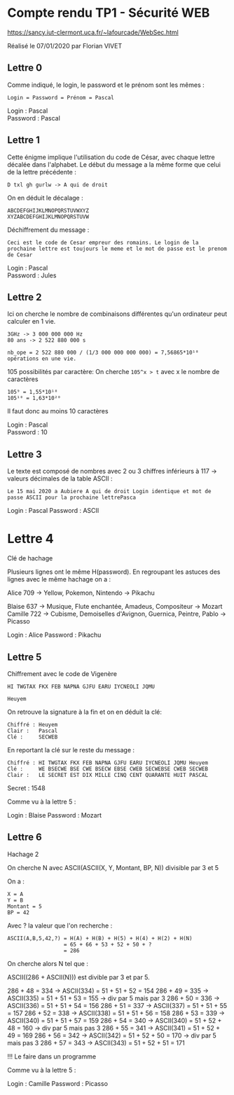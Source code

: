 # Compte rendu TP1 - Sécurité WEB

https://sancy.iut-clermont.uca.fr/~lafourcade/WebSec.html

Réalisé le 07/01/2020 par Florian VIVET

## Lettre 0

Comme indiqué, le login, le password et le prénom sont les mêmes :  
```
Login = Password = Prénom = Pascal  
```
Login : Pascal  
Password : Pascal  

## Lettre 1

Cette énigme implique l'utilisation du code de César, avec chaque lettre décalée dans l'alphabet. Le début du message a la même forme que celui de la lettre précédente :   
```
D txl gh gurlw -> A qui de droit  
```
On en déduit le décalage :  
```
ABCDEFGHIJKLMNOPQRSTUVWXYZ  
XYZABCDEFGHIJKLMNOPQRSTUVW  
```
Déchiffrement du message :
```
Ceci est le code de Cesar empreur des romains. Le login de la prochaine lettre est toujours le meme et le mot de passe est le prenom de Cesar
```
Login : Pascal  
Password : Jules  

## Lettre 2

Ici on cherche le nombre de combinaisons différentes qu'un ordinateur peut calculer en 1 vie.
```
3GHz -> 3 000 000 000 Hz  
80 ans -> 2 522 880 000 s  

nb_ope = 2 522 880 000 / (1/3 000 000 000 000) = 7,56865*10¹⁸ opérations en une vie.  
```
105 possibilités par caractère:  On cherche ```105^x > t``` avec x le nombre de caractères
```
105⁹ = 1,55*10¹⁸  
105¹⁰ = 1,63*10²⁰  
```
Il faut donc au moins 10 caractères   

Login : Pascal  
Password : 10  

## Lettre 3

Le texte est composé de nombres avec 2 ou 3 chiffres inférieurs à 117 -> valeurs décimales de la table ASCII :
```
Le 15 mai 2020 a Aubiere A qui de droit Login identique et mot de passe ASCII pour la prochaine lettrePasca
```
Login : Pascal
Password : ASCII

# Lettre 4


Clé de hachage

Plusieurs lignes ont le même H(password). En regroupant les astuces des lignes avec le même hachage on a :

Alice 709 -> Yellow, Pokemon, Nintendo 
		  -> Pikachu

Blaise 637 -> Musique, Flute enchantée, Amadeus, Compositeur 
		   -> Mozart
Camille 722 -> Cubisme, Demoiselles d'Avignon, Guernica, Peintre, Pablo 
			-> Picasso

Login : Alice
Password : Pikachu

## Lettre 5

Chiffrement avec le code de Vigenère
```
HI TWGTAX FKX FEB NAPNA GJFU EARU IYCNEOLI JQMU

Heuyem 
```
On retrouve la signature à la fin et on en déduit la clé:
```
Chiffré : Heuyem
Clair :   Pascal
Clé :     SECWEB
```
En reportant la clé sur le reste du message :
```
Chiffré : HI TWGTAX FKX FEB NAPNA GJFU EARU IYCNEOLI JQMU Heuyem
Clé :     WE BSECWE BSE CWE BSECW EBSE CWEB SECWEBSE CWEB SECWEB
Clair :   LE SECRET EST DIX MILLE CINQ CENT QUARANTE HUIT PASCAL
```
Secret : 1548

Comme vu à la lettre 5 :

Login : Blaise
Password : Mozart

## Lettre 6


Hachage 2

On cherche N avec ASCII(ASCII(X, Y, Montant, BP, N)) divisible par 3 et 5

On a :  
```
X = A  
Y = B  
Montant = 5  
BP = 42  
```
Avec ? la valeur que l'on recherche :
```
ASCII(A,B,5,42,?) = H(A) + H(B) + H(5) + H(4) + H(2) + H(N)
                  = 65 + 66 + 53 + 52 + 50 + ?
                  = 286
```
On cherche alors N tel que :

ASCII((286 + ASCII(N))) est divible par 3 et par 5.

286 + 48 = 334 -> ASCII(334) = 51 + 51 + 52 = 154
286 + 49 = 335 -> ASCII(335) = 51 + 51 + 53 = 155 -> div par 5 mais par 3
286 + 50 = 336 -> ASCII(336) = 51 + 51 + 54 = 156
286 + 51 = 337 -> ASCII(337) = 51 + 51 + 55 = 157
286 + 52 = 338 -> ASCII(338) = 51 + 51 + 56 = 158
286 + 53 = 339 -> ASCII(340) = 51 + 51 + 57 = 159
286 + 54 = 340 -> ASCII(340) = 51 + 52 + 48 = 160 -> div par 5 mais pas 3
286 + 55 = 341 -> ASCII(341) = 51 + 52 + 49 = 169
286 + 56 = 342 -> ASCII(342) = 51 + 52 + 50 = 170 -> div par 5 mais pas 3
286 + 57 = 343 -> ASCII(343) = 51 + 52 + 51 = 171

!!! Le faire dans un programme


Comme vu à la lettre 5 :

Login : Camille
Password : Picasso
